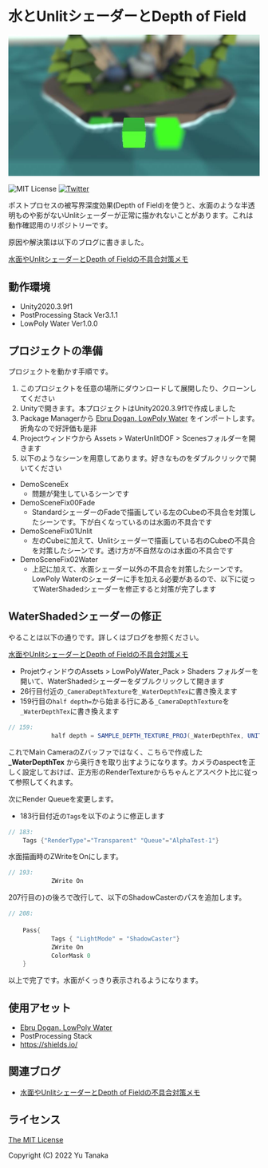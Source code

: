 # 水とUnlitシェーダーとDepth of Field

![ぼやけるキューブ](Recordings/image_001.jpg)

![MIT License](https://img.shields.io/github/license/am1tanaka/WaterUnlitDOF)
[![Twitter](https://img.shields.io/twitter/url?style=social&url=https%3A%2F%2Fgithub.com%2Fam1tanaka%2FWaterUnlitDOF)](https://twitter.com/intent/tweet?text=Wow:&url=https%3A%2F%2Fgithub.com%2Fam1tanaka%2FWaterUnlitDOF)

ポストプロセスの被写界深度効果(Depth of Field)を使うと、水面のような半透明ものや影がないUnlitシェーダーが正常に描かれないことがあります。これは動作確認用のリポジトリーです。

原因や解決策は以下のブログに書きました。

[水面やUnlitシェーダーとDepth of Fieldの不具合対策メモ](https://am1tanaka.hatenablog.com/entry/water-unlit-dof)

## 動作環境
- Unity2020.3.9f1
- PostProcessing Stack Ver3.1.1
- LowPoly Water Ver1.0.0


## プロジェクトの準備
プロジェクトを動かす手順です。

1. このプロジェクトを任意の場所にダウンロードして展開したり、クローンしてください
1. Unityで開きます。本プロジェクトはUnity2020.3.9f1で作成しました
1. Package Managerから [Ebru Dogan. LowPoly Water](https://assetstore.unity.com/packages/tools/particles-effects/lowpoly-water-107563) をインポートします。折角なので好評価も是非
1. Projectウィンドウから Assets > WaterUnlitDOF > Scenesフォルダーを開きます
1. 以下のようなシーンを用意してあります。好きなものをダブルクリックで開いてください
  - DemoSceneEx
    - 問題が発生しているシーンです
  - DemoSceneFix00Fade
    - StandardシェーダーのFadeで描画している左のCubeの不具合を対策したシーンです。下が白くなっているのは水面の不具合です
  - DemoSceneFix01Unlit
    - 左のCubeに加えて、Unlitシェーダーで描画している右のCubeの不具合を対策したシーンです。透け方が不自然なのは水面の不具合です
  - DemoSceneFix02Water
    - 上記に加えて、水面シェーダー以外の不具合を対策したシーンです。LowPoly Waterのシェーダーに手を加える必要があるので、以下に従ってWaterShadedシェーダーを修正すると対策が完了します

## WaterShadedシェーダーの修正
やることは以下の通りです。詳しくはブログを参照ください。

[水面やUnlitシェーダーとDepth of Fieldの不具合対策メモ](https://am1tanaka.hatenablog.com/entry/water-unlit-dof)

- ProjetウィンドウのAssets > LowPolyWater_Pack > Shaders フォルダーを開いて、WaterShadedシェーダーをダブルクリックして開きます
- 26行目付近の`_CameraDepthTexture`を`_WaterDepthTex`に書き換えます
- 159行目の`half depth=`から始まる行にある`_CameraDepthTexture`を`_WaterDepthTex`に書き換えます

```cs
// 159:
			half depth = SAMPLE_DEPTH_TEXTURE_PROJ(_WaterDepthTex, UNITY_PROJ_COORD(i.screenPos));
```

これでMain CameraのZバッファではなく、こちらで作成した **_WaterDepthTex** から奥行きを取り出すようになります。カメラのaspectを正しく設定しておけば、正方形のRenderTextureからちゃんとアスペクト比に従って参照してくれます。

次にRender Queueを変更します。

- 183行目付近の`Tags`を以下のように修正します

```cs
// 183:
	Tags {"RenderType"="Transparent" "Queue"="AlphaTest-1"}
```

水面描画時のZWriteをOnにします。

```cs
// 193:
			ZWrite On
```

207行目の`}`の後ろで改行して、以下のShadowCasterのパスを追加します。

```cs
// 208:

	Pass{
			Tags { "LightMode" = "ShadowCaster"}
			ZWrite On
			ColorMask 0
	}
```

以上で完了です。水面がくっきり表示されるようになります。

## 使用アセット
- [Ebru Dogan. LowPoly Water](https://assetstore.unity.com/packages/tools/particles-effects/lowpoly-water-107563)
- PostProcessing Stack
- https://shields.io/

## 関連ブログ
- [水面やUnlitシェーダーとDepth of Fieldの不具合対策メモ](https://am1tanaka.hatenablog.com/entry/water-unlit-dof)

## ライセンス
[The MIT License](./LICENSE.md)

Copyright (C) 2022 Yu Tanaka
